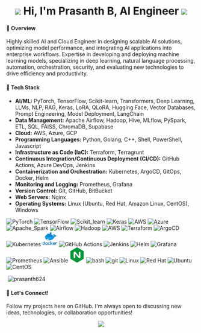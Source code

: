 <h1 align="center"><img src="https://user-images.githubusercontent.com/42378118/110234147-e3259600-7f4e-11eb-95be-0c4047144dea.gif" width="30"> Hi, I'm Prasanth B, AI Engineer <img src="https://emojis.slackmojis.com/emojis/images/1531849430/4246/blob-sunglasses.gif?1531849430" width="30"/></h1>

#### 🌟 Overview
Highly skilled AI and Cloud Engineer in designing scalable AI solutions, optimizing model performance, and integrating AI applications into enterprise workflows. Expertise in developing and deploying machine learning models, specializing in deep learning, natural language processing, automation, orchestration, security, and evaluating new technologies to drive efficiency and productivity.

#### 🚀 Tech Stack
- **AI/ML:** PyTorch, TensorFlow, Scikit-learn, Transformers, Deep Learning, LLMs, NLP, RAG, Keras, LoRA, QLoRA, Hugging Face, Vector Databases, Prompt Engineering, Model Deployment, LangChain
- **Data Management:** Apache Airflow, Hadoop, Hive, MLflow, PySpark, ETL, SQL, FAISS, ChromaDB, Supabase
- **Cloud:** AWS, Azure, GCP
- **Programming Languages:** Python, Golang, C++, Shell, PowerShell, Javascript
- **Infrastructure as Code (IaC):** Terraform, Terragrunt 
- **Continuous Integration/Continuous Deployment (CI/CD):** GitHub Actions, Azure DevOps, Jenkins  
- **Containerization and Orchestration:** Kubernetes, ArgoCD, GitOps, Docker, Helm  
- **Monitoring and Logging:** Prometheus, Grafana  
- **Version Control:** Git, GitHub, BitBucket
- **Web Servers:** Nginx
- **Operating Systems:** Linux (Ubuntu, Red Hat, Amazon Linux, CentOS), Windows

<p align="left">
        <img src="https://upload.wikimedia.org/wikipedia/commons/1/10/PyTorch_logo_icon.svg" alt="PyTorch" title="PyTorch" width="40" height="40"/>
        <img src="https://upload.wikimedia.org/wikipedia/commons/2/2d/Tensorflow_logo.svg" alt="TensorFlow" title="TensorFlow" width="40" height="40"/>
        <img src="https://upload.wikimedia.org/wikipedia/commons/0/05/Scikit_learn_logo_small.svg" alt="Scikit_learn" title="Scikit_learn" width="40" height="40"/>
        <img src="https://upload.wikimedia.org/wikipedia/commons/a/ae/Keras_logo.svg" alt="Keras" title="Keras" width="40" height="40"/>
        <img src="https://www.vectorlogo.zone/logos/amazon_aws/amazon_aws-icon.svg" alt="AWS" title="AWS" width="40" height="40"/>    
        <img src="https://upload.wikimedia.org/wikipedia/commons/f/fa/Microsoft_Azure.svg" alt="Azure" title="Azure" width="40" height="40"/>                    
        <img src="https://upload.wikimedia.org/wikipedia/commons/f/f3/Apache_Spark_logo.svg" alt="Apache_Spark" title="Apache_Spark" width="40" height="40"/>  
        <img src="https://upload.wikimedia.org/wikipedia/commons/d/de/AirflowLogo.png" alt="Airflow" title="Airflow" width="40" height="40"/>  
        <img src="https://upload.wikimedia.org/wikipedia/commons/0/0e/Hadoop_logo.svg" alt="Hadoop" title="Hadoop" width="40" height="40"/>  
        <img src="https://www.vectorlogo.zone/logos/amazon_aws/amazon_aws-icon.svg" alt="AWS" title="AWS" width="40" height="40"/>  
        <img src="https://www.vectorlogo.zone/logos/terraformio/terraformio-icon.svg" alt="Terraform" title="Terraform" width="40" height="40"/>
<img src="https://camo.githubusercontent.com/fa46a7608ab776ac1e71c7be0696a824f295813d21f75475e11488216c2dcf1c/68747470733a2f2f7265646861742d7363686f6c6172732e6769746875622e696f2f6172676f63642d7475746f7269616c2f6172676f63642d7475746f7269616c2f5f696d616765732f6172676f63642d6c6f676f2e706e67" alt="ArgoCD" title="ArgoCD" width="40" height="40"/>
        <img src="https://www.vectorlogo.zone/logos/kubernetes/kubernetes-icon.svg" alt="Kubernetes" title="Kubernetes" width="40" height="40"/>
        <img src="https://raw.githubusercontent.com/github/explore/80688e429a7d4ef2fca1e82350fe8e3517d3494d/topics/docker/docker.png" alt="Docker" title="Docker" width="40" height="40"/>
        <img src="https://icon.icepanel.io/Technology/svg/GitHub-Actions.svg" alt="GitHub Actions" title="GitHub Actions" width="40" height="40"/>
        <img src="https://www.vectorlogo.zone/logos/jenkins/jenkins-icon.svg" alt="Jenkins" title="Jenkins" width="40" height="40"/>        
        <img src="https://www.vectorlogo.zone/logos/helmsh/helmsh-icon.svg" alt="Helm" title="Helm" width="40" height="40"/>
        <img src="https://www.vectorlogo.zone/logos/grafana/grafana-icon.svg" alt="Grafana" title="Grafana" width="40" height="40"/>
        <img src="https://www.vectorlogo.zone/logos/prometheusio/prometheusio-icon.svg" alt="Prometheus" title="Prometheus" width="40" height="40"/>
        <img src="https://www.vectorlogo.zone/logos/ansible/ansible-icon.svg" alt="Ansible" title="Ansible" width="40" height="40"/>
        <img src="https://raw.githubusercontent.com/github/explore/85cceaeeaf993ca35664dc37ea24f9237fbbfc14/topics/nginx/nginx.png" alt="Nginx" title="Nginx" width="40" height="40"/>
        <img src="https://www.vectorlogo.zone/logos/gnu_bash/gnu_bash-icon.svg" alt="bash" width="40" height="40"/>
        <img src="https://www.vectorlogo.zone/logos/git-scm/git-scm-icon.svg" alt="git" width="40" height="40"/>
        <img src="https://brandlogos.net/wp-content/uploads/2020/03/Linux-logo.png" alt="Linux" title="Linux" width="40" height="40"/>
        <img src="https://upload.wikimedia.org/wikipedia/commons/d/d8/Red_Hat_logo.svg" alt="Red Hat" title="Red Hat" width="40" height="40"/>
        <img src="https://www.vectorlogo.zone/logos/ubuntu/ubuntu-icon.svg" alt="Ubuntu" title="Ubuntu" width="40" height="40"/>
        <img src="https://www.vectorlogo.zone/logos/centos/centos-icon.svg" alt="CentOS" title="CentOS" width="40" height="40"/> </p>
<p>&nbsp;<img align="center" src="https://github-readme-stats.vercel.app/api?username=prasanth624&show_icons=true&hide=stars,issues" alt="prasanth624" /></p>

#### 🤝 Let's Connect!
Follow my projects here on GitHub. I'm always open to discussing new ideas, technologies, or collaboration opportunities!

<p align="center">
  <img src="https://capsule-render.vercel.app/api?type=waving&color=gradient&height=60&section=footer"/>
</p>
